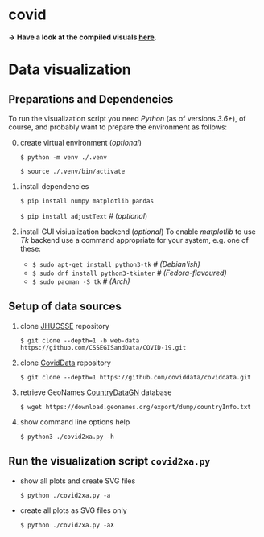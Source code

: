 # covid

**→ Have a look at the compiled visuals [here](https://xax.github.io/covid/).**


# Data visualization


## Preparations and Dependencies

To run the visualization script you need *Python* (as of versions *3.6+*), of course, and probably want to prepare the environment as follows:

0. create virtual environment (*optional*)

    `$ python -m venv ./.venv`

    `$ source ./.venv/bin/activate`

1. install dependencies

    `$ pip install numpy matplotlib pandas`
    
    `$ pip install adjustText`  *#* (*optional*)

2. install GUI visiualization backend (*optional*)
   To enable *matplotlib* to use *Tk* backend use a command appropriate for your system, e.g. one of these:
    - `$ sudo apt-get install python3-tk`  *# (Debian'ish)*
    - `$ sudo dnf install python3-tkinter` *# (Fedora-flavoured)*
    - `$ sudo pacman -S tk`                *# (Arch)*


## Setup of data sources

1. clone [JHUCSSE] repository

    `$ git clone --depth=1 -b web-data https://github.com/CSSEGISandData/COVID-19.git`

2. clone [CovidData] repository

    `$ git clone --depth=1 https://github.com/coviddata/coviddata.git`

3. retrieve GeoNames [CountryDataGN] database

    `$ wget https://download.geonames.org/export/dump/countryInfo.txt`

9. show command line options help

    `$ python3 ./covid2xa.py -h`


## Run the visualization script `covid2xa.py`

- show all plots and create SVG files

    `$ python ./covid2xa.py -a`

- create all plots as SVG files only

    `$ python ./covid2xa.py -aX`


[JHUCSSE]: https://github.com/CSSEGISandData/COVID-19 "2019 Novel Coronavirus COVID-19 (2019-nCoV) Data Repository by Johns Hopkins CSSE"
[CovidData]: https://github.com/coviddata/coviddata "CovidData, preprocessed JHU CSSE and New York Times data"
[NYTData]: https://github.com/nytimes/covid-19-data "New York Times Covid-19 US states data"

[GeoNames]: http://www.geonames.org/ "GeoNames"
[CountryDataGN]: https://download.geonames.org/export/dump/countryInfo.txt "GeoNames country data"

[CC-by-4.0]: https://creativecommons.org/licenses/by/4.0/ "Creative Commons Attribution 4.0 License"
[JHU-TOS]: https://github.com/CSSEGISandData/COVID-19/blob/master/README.md "Terms of use"
[NYT-TOS]: https://github.com/nytimes/covid-19-data#license-and-attribution "License and Attribution"

